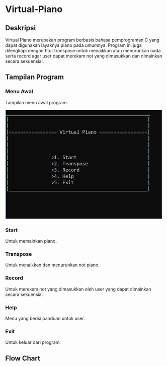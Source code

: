 # Virtual-Piano

## Deskripsi
Virtual Piano merupakan program berbasis bahasa pemprograman C yang dapat digunakan layaknya piano pada umumnya. Program ini juga dilengkapi dengan fitur transpose untuk menaikkan atau menurunkan nada serta record agar user dapat merekam not yang dimasukkan dan dimainkan secara sekuensial.

## Tampilan Program
### Menu Awal
Tampilan menu awal program.

![Menu](/images/Menu.PNG)
 
### Start
Untuk memainkan piano.

### Transpose
Untuk menaikkan dan menurunkan not piano.

### Record
Untuk merekam not yang dimasukkan oleh user yang dapat dimainkan secara sekuensial.
 
### Help
Menu yang berisi panduan untuk user.
 
### Exit
Untuk keluar dari program.
 

## Flow Chart
 

